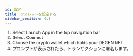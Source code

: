 ```yaml
---
id: 設定
title: ウォレットを設定する
sidebar_position: 0.5
---
```


1. Select Launch App in the top navigation bar
2. Select Connect
3. Choose the crypto wallet which holds your DEGEN NFT
4. プロンプトが表示されたら、トランザクションに署名します。
